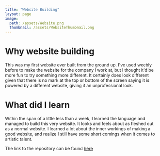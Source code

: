 ```yaml
---
title: "Website Building"
layout: page
image:
  path: /assets/Website.png
  thumbnail: /assets/WebsiteThumbnail.png
---
```

# Why website building
This was my first website ever built from the ground up. I've used weebly before to make the website for the company I work at, but I thought it'd be more fun to try something more different. It certainly does look different given that there is no mark at the top or bottom of the screen saying it is powered by a different website, giving it an unprofessional look.

# What did I learn
Within the span of a little less than a week, I learned the language and managed to build this very website. It looks and feels about as fleshed out as a normal website. I learned a lot about the inner workings of making a good website, and realize I still have some short comings when it comes to artistic talent.  

The link to the repository can be found [here](https://github.com/Ajofkn/timtimtim)

